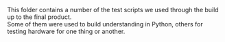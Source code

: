This folder contains a number of the test scripts we used through the build up to the final product.  
Some of them were used to build understanding in Python, others for testing hardware for one thing or another.
